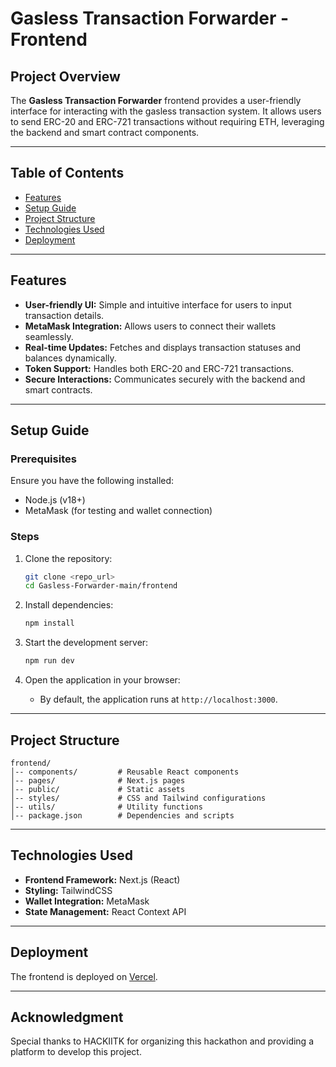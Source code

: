 # Gasless Transaction Forwarder - Frontend

## Project Overview
The **Gasless Transaction Forwarder** frontend provides a user-friendly interface for interacting with the gasless transaction system. It allows users to send ERC-20 and ERC-721 transactions without requiring ETH, leveraging the backend and smart contract components.

---

## Table of Contents
- [Features](#features)
- [Setup Guide](#setup-guide)
- [Project Structure](#project-structure)
- [Technologies Used](#technologies-used)
- [Deployment](#deployment)

---

## Features
- **User-friendly UI:** Simple and intuitive interface for users to input transaction details.
- **MetaMask Integration:** Allows users to connect their wallets seamlessly.
- **Real-time Updates:** Fetches and displays transaction statuses and balances dynamically.
- **Token Support:** Handles both ERC-20 and ERC-721 transactions.
- **Secure Interactions:** Communicates securely with the backend and smart contracts.

---

## Setup Guide

### Prerequisites
Ensure you have the following installed:
- Node.js (v18+)
- MetaMask (for testing and wallet connection)

### Steps
1. Clone the repository:
    ```bash
    git clone <repo_url>
    cd Gasless-Forwarder-main/frontend
    ```

2. Install dependencies:
    ```bash
    npm install
    ```

3. Start the development server:
    ```bash
    npm run dev
    ```

4. Open the application in your browser:
    - By default, the application runs at `http://localhost:3000`.

---

## Project Structure
```
frontend/
│-- components/         # Reusable React components
│-- pages/              # Next.js pages
│-- public/             # Static assets
│-- styles/             # CSS and Tailwind configurations
│-- utils/              # Utility functions
│-- package.json        # Dependencies and scripts
```

---

## Technologies Used
- **Frontend Framework:** Next.js (React)
- **Styling:** TailwindCSS
- **Wallet Integration:** MetaMask
- **State Management:** React Context API

---

## Deployment
The frontend is deployed on [Vercel](https://hackiitk.itshivam.me).

---

## Acknowledgment
Special thanks to HACKIITK for organizing this hackathon and providing a platform to develop this project.

